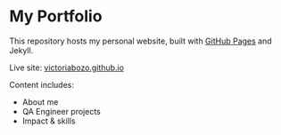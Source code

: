 # My Portfolio

This repository hosts my personal website, built with [GitHub Pages](https://pages.github.com/) and Jekyll.

Live site: [victoriabozo.github.io](https://victoriabozo.github.io/)

Content includes:
- About me
- QA Engineer projects
- Impact & skills
